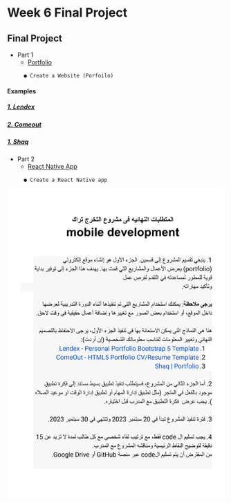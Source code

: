 # Week 6 Final Project


## Final Project
 - Part 1
      - [Portfolio]()
    ```
      ● Create a Website (Porfoilo)
    ```
  #### Examples
   ##### [1. Lendex](https://preview.themeforest.net/item/lendex-personal-portfolio-bootstrap-5-template/full_screen_preview/31542002?_ga=2.205443218.365865920.1694975648-423778277.1694975648)
   ##### [2. Comeout](https://comeout.netlify.app/demo/default/)
   ##### [1. Shaq](https://shaq-portfolio.netlify.app/)


    
 - Part 2
      - [React Native App]()
    ```
      ● Create a React Native app 
    ```



<img src="./final-project.png" style="">

